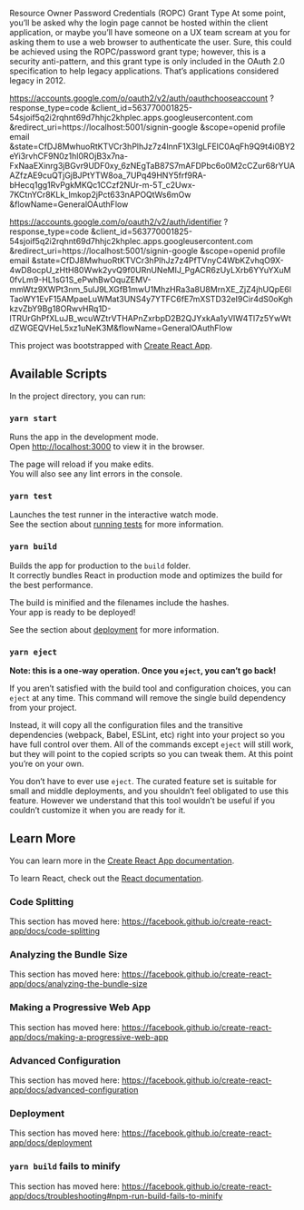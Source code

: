 Resource Owner Password Credentials (ROPC) Grant Type
At some point, you’ll be asked why the login page cannot be hosted within the client application, or maybe you’ll have someone on a UX team scream at you for asking them to use a web browser to authenticate the user. Sure, this could be achieved using the ROPC/password grant type; however, this is a security anti-pattern, and this grant type is only included in the OAuth 2.0 specification to help legacy applications. That’s applications considered legacy in 2012.

https://accounts.google.com/o/oauth2/v2/auth/oauthchooseaccount
?response_type=code
&client_id=563770001825-54sjoif5q2i2rqhnt69d7hhjc2khplec.apps.googleusercontent.com
&redirect_uri=https://localhost:5001/signin-google
&scope=openid profile email
&state=CfDJ8MwhuoRtKTVCr3hPlhJz7z4lnnF1X3lgLFElC0AqFh9Q9t4i0BY2eYi3rvhCF9N0z1hl0ROjB3x7na-FxNaaEXinrg3jBGvr9UDF0xy_6zNEgTaB87S7mAFDPbc6o0M2cCZur68rYUAAZfzAE9cuQTjGjBJPtYTW8oa_7UPq49HNY5frf9RA-bHecq1gg1RvPgkMKQc1CCzf2NUr-m-5T_c2Uwx-7KCtnYCr8KLk_lmkop2jPct633nAPOQtWs6mOw
&flowName=GeneralOAuthFlow

https://accounts.google.com/o/oauth2/v2/auth/identifier
?response_type=code
&client_id=563770001825-54sjoif5q2i2rqhnt69d7hhjc2khplec.apps.googleusercontent.com
&redirect_uri=https://localhost:5001/signin-google
&scope=openid profile email
&state=CfDJ8MwhuoRtKTVCr3hPlhJz7z4PfTVnyC4WbKZvhqO9X-4wD8ocpU_zHtH80Wwk2yvQ9f0URnUNeMIJ_PgACR6zUyLXrb6YYuYXuM0fvLm9-HL1sG1S_ePwhBwOquZEMV-mmWtz9XWPt3nm_5ulJ9LXGfB1mwU1MhzHRa3a8U8MrnXE_ZjZ4jhUQpE6lTaoWY1EvF15AMpaeLuWMat3UNS4y7YTFC6fE7mXSTD32eI9Cir4dS0oKghkzvZbY9Bg18ORwvHRq1D-lTRUrGhPfXLuJB_wcuWZtrVTHAPnZxrbpD2B2QJYxkAa1yVIW4Tl7z5YwWtdZWGEQVHeL5xz1uNeK3M&flowName=GeneralOAuthFlow

This project was bootstrapped with [Create React App](https://github.com/facebook/create-react-app).

## Available Scripts

In the project directory, you can run:

### `yarn start`

Runs the app in the development mode.<br />
Open [http://localhost:3000](http://localhost:3000) to view it in the browser.

The page will reload if you make edits.<br />
You will also see any lint errors in the console.

### `yarn test`

Launches the test runner in the interactive watch mode.<br />
See the section about [running tests](https://facebook.github.io/create-react-app/docs/running-tests) for more information.

### `yarn build`

Builds the app for production to the `build` folder.<br />
It correctly bundles React in production mode and optimizes the build for the best performance.

The build is minified and the filenames include the hashes.<br />
Your app is ready to be deployed!

See the section about [deployment](https://facebook.github.io/create-react-app/docs/deployment) for more information.

### `yarn eject`

**Note: this is a one-way operation. Once you `eject`, you can’t go back!**

If you aren’t satisfied with the build tool and configuration choices, you can `eject` at any time. This command will remove the single build dependency from your project.

Instead, it will copy all the configuration files and the transitive dependencies (webpack, Babel, ESLint, etc) right into your project so you have full control over them. All of the commands except `eject` will still work, but they will point to the copied scripts so you can tweak them. At this point you’re on your own.

You don’t have to ever use `eject`. The curated feature set is suitable for small and middle deployments, and you shouldn’t feel obligated to use this feature. However we understand that this tool wouldn’t be useful if you couldn’t customize it when you are ready for it.

## Learn More

You can learn more in the [Create React App documentation](https://facebook.github.io/create-react-app/docs/getting-started).

To learn React, check out the [React documentation](https://reactjs.org/).

### Code Splitting

This section has moved here: https://facebook.github.io/create-react-app/docs/code-splitting

### Analyzing the Bundle Size

This section has moved here: https://facebook.github.io/create-react-app/docs/analyzing-the-bundle-size

### Making a Progressive Web App

This section has moved here: https://facebook.github.io/create-react-app/docs/making-a-progressive-web-app

### Advanced Configuration

This section has moved here: https://facebook.github.io/create-react-app/docs/advanced-configuration

### Deployment

This section has moved here: https://facebook.github.io/create-react-app/docs/deployment

### `yarn build` fails to minify

This section has moved here: https://facebook.github.io/create-react-app/docs/troubleshooting#npm-run-build-fails-to-minify
